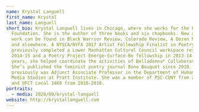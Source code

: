 ```yaml
---
name: Krystal Languell
first_name: Krystal
last_name: Languell
short_bio: Krystal Languell lives in Chicago, where she works for the Poetry
  Foundation. She is the author of three books and six chapbooks. New and recent
  work can be found in Black Warrior Review, Colorado Review, A Dozen Nothing,
  and elsewhere. A NYSCA/NYFA 2017 Artist Fellowship Finalist in Poetry, she
  previously completed a Lower Manhattan Cultural Council workspace residency in
  2014-15 and a Poetry Project Emerge-Surface-Be fellowship in 2013-14. For ten
  years, she helped coordinate the activities of Belladonna* Collaborative.
  She’s published the feminist poetry journal Bone Bouquet since 2010. She
  previously was Adjunct Associate Professor in the Department of Humanities &
  Media Studies at Pratt Institute. She was a member of PSC-CUNY from 2010-2015
  and UFCT Local 1460 from 2016-2018.
portraits:
  - media: 2020/09/krystal-languell
website: http://krystallanguell.com
---
```

